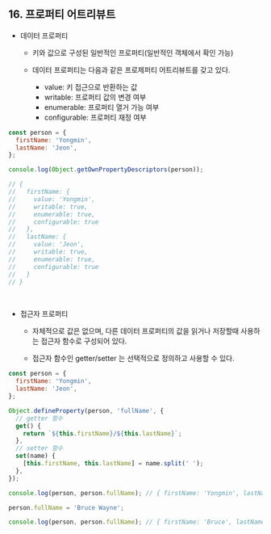 ## 16. 프로퍼티 어트리뷰트

- 데이터 프로퍼티

  - 키와 값으로 구성된 일반적인 프로퍼티(일반적인 객체에서 확인 가능)

  - 데이터 프로퍼티는 다음과 같은 프로제퍼티 어트리뷰트를 갖고 있다.

    - value: 키 접근으로 반환하는 값
    - writable: 프로퍼티 값의 변경 여부
    - enumerable: 프로퍼티 열거 가능 여부
    - configurable: 프로퍼티 재정 여부

```javascript
const person = {
  firstName: 'Yongmin',
  lastName: 'Jeon',
};

console.log(Object.getOwnPropertyDescriptors(person));

// {
//   firstName: {
//     value: 'Yongmin',
//     writable: true,
//     enumerable: true,
//     configurable: true
//   },
//   lastName: {
//     value: 'Jeon',
//     writable: true,
//     enumerable: true,
//     configurable: true
//   }
// }
```

<br/>

- 접근자 프로퍼티

  - 자체적으로 값은 없으며, 다른 데이터 프로퍼티의 값을 읽거나 저장할때 사용하는 접근자 함수로 구성되어 있다.

  - 접근자 함수인 getter/setter 는 선택적으로 정의하고 사용할 수 있다.

```javascript
const person = {
  firstName: 'Yongmin',
  lastName: 'Jeon',
};

Object.defineProperty(person, 'fullName', {
  // getter 함수
  get() {
    return `${this.firstName}/${this.lastName}`;
  },
  // setter 함수
  set(name) {
    [this.firstName, this.lastName] = name.split(' ');
  },
});

console.log(person, person.fullName); // { firstName: 'Yongmin', lastName: 'Jeon' }, 'Yongmin/Jeon'

person.fullName = 'Bruce Wayne';

console.log(person, person.fullName); // { firstName: 'Bruce', lastName: 'Wayne' }, 'Bruce/Wayne'
```
